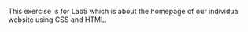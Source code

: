This exercise is for Lab5 which is about the homepage of our individual website using CSS and HTML. 
